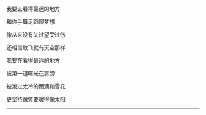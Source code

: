 # 

我要去看得最远的地方





和你手舞足蹈聊梦想





像从来没有失过望受过伤





还相信敢飞就有天空那样





我要在看得最远的地方





披第一道曙光在肩膀





被泼过太冷的雨滴和雪花





更坚持微笑要暖得像太阳









---

